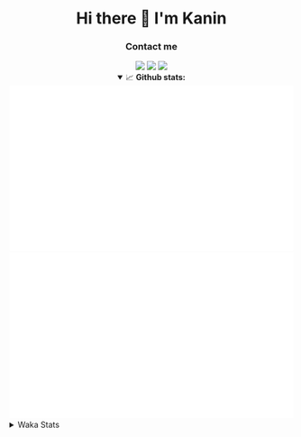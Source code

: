 <div align="center">
 <h1>Hi there 👋 I'm Kanin</h1>
 <h3>Contact me</h3>
 <a href="mailto:im@kanin.dev"><img src="https://img.shields.io/badge/gmail-%23D14836.svg?&style=for-the-badge&logo=gmail&logoColor=white"/></a>
 <a href="https://twitter.com/KaninDev"><img src="https://img.shields.io/badge/twitter-%231DA1F2.svg?&style=for-the-badge&logo=twitter&logoColor=white"/></a>
 <a href="https://www.linkedin.com/in/KaninDev"><img src="https://img.shields.io/badge/linkedin-%230077B5.svg?&style=for-the-badge&logo=linkedin&logoColor=white"/></a>
<details open>
  <summary>📈 <b>Github stats:</b></summary>
  <img src="https://github.com/Kanin/Kanin/blob/master/scripts/GitHubStats/generated/overview.svg"/>
  <img src="https://github.com/Kanin/Kanin/blob/master/scripts/GitHubStats/generated/languages.svg"/>
</details>
</div>

<details>
 <summary>Waka Stats</summary>

<!--START_SECTION:waka-->
![Code Time](http://img.shields.io/badge/Code%20Time-1%2C857%20hrs%2014%20mins-blue)

![Profile Views](http://img.shields.io/badge/Profile%20Views-56-blue)

![Lines of code](https://img.shields.io/badge/From%20Hello%20World%20I%27ve%20Written-19%20Thousand%20lines%20of%20code-blue)

**🐱 My GitHub Data** 

> 🏆 239 Contributions in the Year 2022
 > 
> 📦 85.8 kB Used in GitHub's Storage 
 > 
> 🚫 Not Opted to Hire
 > 
> 📜 13 Public Repositories 
 > 
> 🔑 10 Private Repositories  
 > 
**I'm a Night 🦉** 

```text
🌞 Morning    96 commits     ████░░░░░░░░░░░░░░░░░░░░░   16.44% 
🌆 Daytime    159 commits    ██████░░░░░░░░░░░░░░░░░░░   27.23% 
🌃 Evening    203 commits    ████████░░░░░░░░░░░░░░░░░   34.76% 
🌙 Night      126 commits    █████░░░░░░░░░░░░░░░░░░░░   21.58%

```
📅 **I'm Most Productive on Sunday** 

```text
Monday       88 commits     ███░░░░░░░░░░░░░░░░░░░░░░   15.07% 
Tuesday      61 commits     ██░░░░░░░░░░░░░░░░░░░░░░░   10.45% 
Wednesday    84 commits     ███░░░░░░░░░░░░░░░░░░░░░░   14.38% 
Thursday     92 commits     ████░░░░░░░░░░░░░░░░░░░░░   15.75% 
Friday       62 commits     ██░░░░░░░░░░░░░░░░░░░░░░░   10.62% 
Saturday     92 commits     ████░░░░░░░░░░░░░░░░░░░░░   15.75% 
Sunday       105 commits    ████░░░░░░░░░░░░░░░░░░░░░   17.98%

```


📊 **This Week I Spent My Time On** 

```text
⌚︎ Time Zone: America/New_York

💬 Programming Languages: 
Python                   3 hrs 26 mins       █████████████████████░░░░   85.85% 
virtualenv               14 mins             █░░░░░░░░░░░░░░░░░░░░░░░░   6.05% 
.env file                11 mins             █░░░░░░░░░░░░░░░░░░░░░░░░   4.84% 
YAML                     3 mins              ░░░░░░░░░░░░░░░░░░░░░░░░░   1.3% 
requirements.txt         1 min               ░░░░░░░░░░░░░░░░░░░░░░░░░   0.72%

🔥 Editors: 
PyCharm                  4 hrs               █████████████████████████   100.0%

🐱‍💻 Projects: 
BotBase.py               3 hrs 51 mins       ████████████████████████░   96.45% 
OhioBot                  8 mins              ░░░░░░░░░░░░░░░░░░░░░░░░░   3.33% 
TomsBotPyCord            0 secs              ░░░░░░░░░░░░░░░░░░░░░░░░░   0.13% 
Unknown Project          0 secs              ░░░░░░░░░░░░░░░░░░░░░░░░░   0.09%

💻 Operating System: 
Linux                    4 hrs               █████████████████████████   100.0%

```

**I Mostly Code in Python** 

```text
Python                   22 repos            ███████████████████░░░░░░   75.86% 
JavaScript               3 repos             ██░░░░░░░░░░░░░░░░░░░░░░░   10.34% 
Java                     2 repos             █░░░░░░░░░░░░░░░░░░░░░░░░   6.9% 
Kotlin                   1 repo              ░░░░░░░░░░░░░░░░░░░░░░░░░   3.45% 
HTML                     1 repo              ░░░░░░░░░░░░░░░░░░░░░░░░░   3.45%

```


**Timeline**

![Chart not found](https://raw.githubusercontent.com/Kanin/Kanin/master/charts/bar_graph.png) 


 Last Updated on 21/03/2022 09:05:58 UTC
<!--END_SECTION:waka-->
</details>
